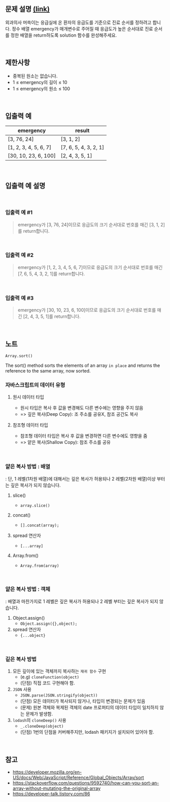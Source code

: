 ## 문제 설명 [(link)](https://school.programmers.co.kr/learn/courses/30/lessons/120835?language=javascript)

외과의사 머쓱이는 응급실에 온 환자의 응급도를 기준으로 진료 순서를 정하려고 합니다. 정수 배열 emergency가 매개변수로 주어질 때 응급도가 높은 순서대로 진료 순서를 정한 배열을 return하도록 solution 함수를 완성해주세요.

<br>

## 제한사항

- 중복된 원소는 없습니다.
- 1 ≤ emergency의 길이 ≤ 10
- 1 ≤ emergency의 원소 ≤ 100

<br>

## 입출력 예

| emergency             | result                |
| --------------------- | --------------------- |
| [3, 76, 24]           | [3, 1, 2]             |
| [1, 2, 3, 4, 5, 6, 7] | [7, 6, 5, 4, 3, 2, 1] |
| [30, 10, 23, 6, 100]  | [2, 4, 3, 5, 1]       |

<br>

## 입출력 예 설명

<br>

### 입출력 예 #1

> emergency가 [3, 76, 24]이므로 응급도의 크기 순서대로 번호를 매긴 [3, 1, 2]를 return합니다.

<br>

### 입출력 예 #2

> emergency가 [1, 2, 3, 4, 5, 6, 7]이므로 응급도의 크기 순서대로 번호를 매긴 [7, 6, 5, 4, 3, 2, 1]를 return합니다.

<br>

### 입출력 예 #3

> emergency가 [30, 10, 23, 6, 100]이므로 응급도의 크기 순서대로 번호를 매긴 [2, 4, 3, 5, 1]를 return합니다.

<br>

## 노트

`Array.sort()`

The sort() method sorts the elements of an array `in place` and returns the reference to the same array, now sorted.

### 자바스크립트의 데이터 유형

1. 원시 데이터 타입

   - 원시 타입은 복사 후 값을 변경해도 다른 변수에는 영향을 주지 않음
   - => 깊은 복사(Deep Copy): 조 주소를 공유X, 참조 공간도 복사

2. 참조형 데이터 타입

   - 참조형 데이터 타입은 복사 후 값을 변경하면 다른 변수에도 영향을 줌
   - => 얕은 복사(Shallow Copy): 참조 주소를 공유

<br>

### 얕은 복사 방법 : 배열

: 단, 1 레벨(1차원 배열)에 대해서는 깊은 복사가 허용되나 2 레벨(2차원 배열)이상 부터는 깊은 복사가 되지 않습니다.

1. slice()

   - `array.slice()`

2. concat()

   - `[].concat(array);`

3. spread 연산자
   - `[...array]`
4. Array.from()
   - `Array.from(array)`

<br>

### 얕은 복사 방법 : 객체

: 배열과 마찬가지로 1 레벨은 깊은 복사가 허용되나 2 레벨 부터는 깊은 복사가 되지 않습니다.

1. Object.assign()
   - `Object.assign({},object);`
2. spread 연산자
   - `{...object}`

<br>

### 깉은 복사 방법

1. 모든 깊이에 있는 객체까지 복사하는 `재귀 함수` 구현
   - (e.g) `cloneFunction(object)`
   - (단점) 직접 코드 구현해야 함.
2. `JSON` 사용
   - `JSON.parse(JSON.stringify(object))`
   - (단점) 모든 데이터가 복사되지 않거나, 타입이 변경되는 문제가 있음
   - (문제) 원본 객체와 복제된 객체의 date 프로퍼티의 데이터 타입이 일치하지 않는 문제가 발생함.
3. `lodash`의 `cloneDeep()` 사용
   - `_.cloneDeep(object)`
   - (단점) 1번의 단점을 커버해주지만, lodash 패키지가 설치되어 있어야 함.

<br>

## 참고

- https://developer.mozilla.org/en-US/docs/Web/JavaScript/Reference/Global_Objects/Array/sort
- https://stackoverflow.com/questions/9592740/how-can-you-sort-an-array-without-mutating-the-original-array
- https://developer-talk.tistory.com/86
